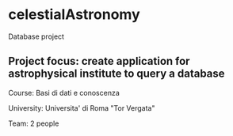 # celestialAstronomy

Database project

## Project focus: create application for astrophysical institute to query a database

Course: Basi di dati e conoscenza

University: Universita' di Roma "Tor Vergata"

Team: 2 people

